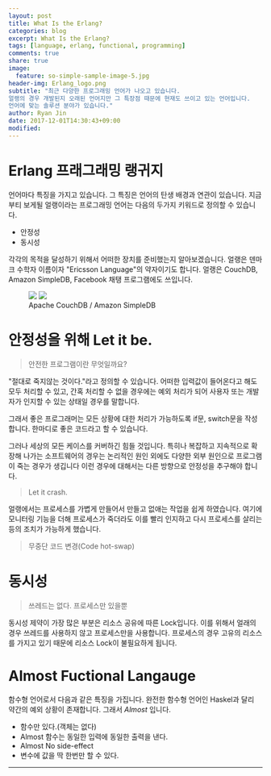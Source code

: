 ```yaml
---
layout: post
title: What Is the Erlang?
categories: blog
excerpt: What Is the Erlang?
tags: [language, erlang, functional, programming]
comments: true
share: true
image:
  feature: so-simple-sample-image-5.jpg
header-img: Erlang_logo.png
subtitle: "최근 다양한 프로그래밍 언어가 나오고 있습니다.
얼랭의 경우 개발된지 오래된 언어지만 그 특장점 때문에 현재도 쓰이고 있는 언어입니다.
언어에 맞는 솔루션 분야가 있습니다."
author: Ryan Jin
date: 2017-12-01T14:30:43+09:00
modified:
---
```


# Erlang 프래그래밍 랭귀지

언어마다 특징을 가지고 있습니다. 그 특징은 언어의 탄생 배경과 연관이 있습니다. 지금부티 보게될 얼랭이라는 프로그래밍 언어는 다음의 두가지 키워드로 정의할 수 있습니다.

- 안정성
- 동시성

각각의 목적을 달성하기 위해서 어떠한 장치를 준비했는지 알아보겠습니다.
얼랭은 덴마크 수학자 이름이자 "Ericsson Language"의 약자이기도 합니다. 얼랭은 CouchDB, Amazon SimpleDB, Facebook 채탱 프로그램에도 쓰입니다. 

<figure class="half">
	<img src="https://upload.wikimedia.org/wikipedia/en/thumb/f/f8/CouchDB.svg/256px-CouchDB.svg.png">
	<img src="https://upload.wikimedia.org/wikipedia/uk/4/40/Simpledb.jpg">
	<figcaption>Apache CouchDB / Amazon SimpleDB<figcaption>
</figure>

# 안정성을 위해 Let it be. 

> 안전한 프로그램이란 무엇일까요?

"절대로 죽지않는 것이다."라고 정의할 수 있습니다. 어떠한 입력값이 들어온다고 해도 모두 처리할 수 있고, 간혹 처리할 수 없을 경우에는 예외 처리가 되어 사용자 또는 개발자가 인지할 수 있는 상태일 경우를 말합니다.

그래서 좋은 프로그래머는 모든 상황에 대한 처리가 가능하도록 if문, switch문을 작성합니다. 한마디로 좋은 코드라고 할 수 있습니다.

그러나 세상의 모든 케이스를 커버하긴 힘들 것입니다. 특히나 복잡하고 지속적으로 확장해 나가는 소프트웨어의 경우는 논리적인 원인 외에도 다양한 외부 원인으로 프로그램이 죽는 경우가 생깁니다 이런 경우에 대해서는 다른 방향으로 안정성을 추구해야 합니다.

> Let it crash.

얼랭에서는 프로세스를 가볍게 만들어서 만들고 없애는 작업을 쉽게 하였습니다. 여기에 모니터링 기능을 더해 프로세스가 죽더라도 이를 빨리 인지하고 다시 프로세스를 살리는 등의 조치가 가능하게 했습니다.

> 무중단 코드 변경(Code hot-swap)

# 동시성

> 쓰레드는 없다. 프로세스만 있을뿐

동시성 제약이 가장 많은 부분은 리소스 공유에 따른 Lock입니다. 이를 위해서 얼래의 경우 쓰레드를 사용하지 않고 프로세스만을 사용합니다. 프로세스의 경우 고유의 리소스를 가지고 있기 때문에 리소스 Lock이 불필요하게 됩니다.

# Almost Fuctional Langauge

함수형 언어로서 다음과 같은 특징을 가집니다. 완전한 함수형 언어인 Haskel과 달리 약간의 예외 상황이 존재합니다. 그래서 _Almost_ 입니다.

- 함수만 있다.(객체는 없다)
- Almost 함수는 동일한 입력에 동일한 출력을 낸다.
- Almost No side-effect
- 변수에 값을 딱 한번만 할 수 있다.

----






